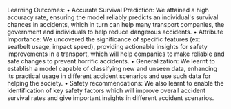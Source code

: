 Learning Outcomes:
• Accurate Survival Prediction: We attained a high accuracy rate, ensuring the model reliably predicts an individual's survival chances in accidents, which in turn can help many transport companies, the government and individuals to help reduce dangerous accidents.
• Attribute Importance: We uncovered the significance of specific features (ex: seatbelt usage, impact speed), providing actionable insights for safety improvements in a transport, which will help companies to make reliable and safe changes to prevent horrific accidents.
• Generalization: We learnt to establish a model capable of classifying new and unseen data, enhancing its practical usage in different accident scenarios and use such data for helping the society.
• Safety recommendations: We also learnt to enable the identification of key safety factors which will improve overall accident survival rates and give important insights in different accident scenarios.
